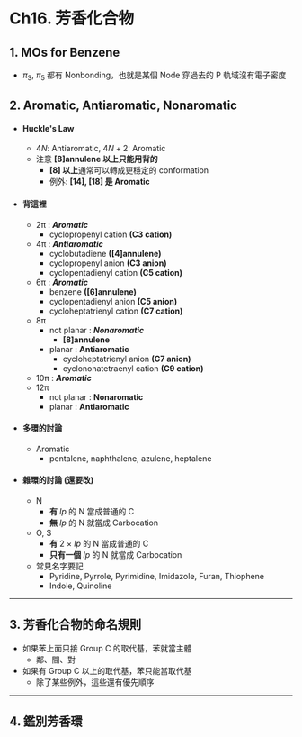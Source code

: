 # Ch16. 芳香化合物


## 1. MOs for Benzene

- $π_3$, $π_5$ 都有 Nonbonding，也就是某個 Node 穿過去的 P 軌域沒有電子密度

## 2. Aromatic, Antiaromatic, Nonaromatic

- #### Huckle's Law
  - $4N$: Antiaromatic, $4N+2$: Aromatic
  - 注意 **[8]annulene 以上只能用背的**
    - **[8] 以上**通常可以轉成更穩定的 conformation
    - 例外: **[14], [18] 是 Aromatic**
- #### 背這裡
  - 2π : ***Aromatic***
    - cyclopropenyl cation **(C3 cation)**
  - 4π : ***Antiaromatic***
    - cyclobutadiene **([4]annulene)**
    - cyclopropenyl anion **(C3 anion)**
    - cyclopentadienyl cation **(C5 cation)**
  - 6π : ***Aromatic***
    - benzene **([6]annulene)**
    - cyclopentadienyl anion **(C5 anion)**
    - cycloheptatrienyl cation **(C7 cation)**
  - 8π
    - not planar : ***Nonaromatic***
      - **[8]annulene**
    - planar : **Antiaromatic**
      - cycloheptatrienyl anion **(C7 anion)**
      - cyclononatetraenyl cation **(C9 cation)**
  - 10π : ***Aromatic***
  - 12π
    - not planar : **Nonaromatic**
    - planar : **Antiaromatic**
- #### 多環的討論
  - Aromatic
    - pentalene, naphthalene, azulene, heptalene
- #### 雜環的討論 (還要改)
  - N
    - **有** *lp* 的 N 當成普通的 C
    - **無** *lp* 的 N 就當成 Carbocation
  - O, S
    - **有** 2 × *lp* 的 N 當成普通的 C
    - **只有一個** *lp* 的 N 就當成 Carbocation
  - 常見名字要記
    - Pyridine, Pyrrole, Pyrimidine, Imidazole, Furan, Thiophene
    - Indole, Quinoline

<hr>

## 3. 芳香化合物的命名規則

- 如果苯上面只接 Group C 的取代基，苯就當主體
  - 鄰、間、對
- 如果有 Group C 以上的取代基，苯只能當取代基
  - 除了某些例外，這些還有優先順序

<hr>

## 4. 鑑別芳香環